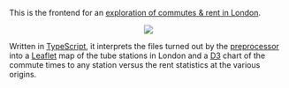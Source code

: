 This is the frontend for an [exploration of commutes & rent in London](andyljones.github.io/pages/commutes-and-rent). 

<p align="center">
<img src="http://i.imgur.com/v8VOP7o.png">
</p>

Written in [TypeScript](http://www.typescriptlang.org/), it interprets the files turned out by the [preprocessor](https://github.com/andyljones/commutes-and-rent-preprocessor) into a [Leaflet](leafletjs.com) map of the tube stations in London and a [D3](D3js.org) chart of the commute times to any station versus the rent statistics at the various origins.
